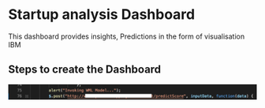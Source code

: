 # Startup analysis Dashboard 

This dashboard provides insights, Predictions in the form of visualisation IBM 

## Steps to create the Dashboard



![](https://github.com/IBM/invoke-wml-using-cognos-custom-control/blob/master/images/custom-control-API.png)
  
